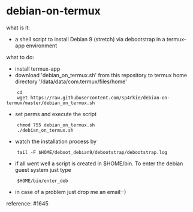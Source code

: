 # debian-on-termux

what is it:

- a shell script to install Debian 9 (stretch) via debootstrap in a termux-app environment

what to do:

- install termux-app 
- download 'debian_on_termux.sh' from this repository to termux home directory '/data/data/com.termux/files/home'
```
    cd
    wget https://raw.githubusercontent.com/sp4rkie/debian-on-termux/master/debian_on_termux.sh
```
- set perms and execute the script
```
    chmod 755 debian_on_termux.sh
    ./debian_on_termux.sh
```
- watch the installation process by
```
    tail -F $HOME/deboot_debian9/debootstrap/debootstrap.log
```
- if all went well a script is created in $HOME/bin. To enter the debian guest system just type
```
    $HOME/bin/enter_deb
```
- in case of a problem just drop me an email:-)

reference:
    #1645
